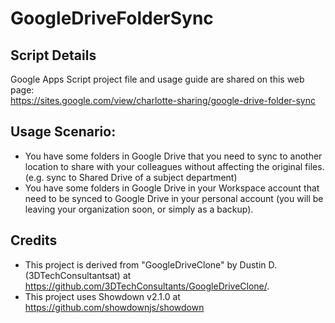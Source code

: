 # GoogleDriveFolderSync

## Script Details

Google Apps Script project file and usage guide are shared on this web page:  
https://sites.google.com/view/charlotte-sharing/google-drive-folder-sync

## Usage Scenario:

- You have some folders in Google Drive that you need to sync to another location to share with your colleagues without affecting the original files. (e.g. sync to Shared Drive of a subject department)
- You have some folders in Google Drive in your Workspace account that need to be synced to Google Drive in your personal account (you will be leaving your organization soon, or simply as a backup).

## Credits

- This project is derived from "GoogleDriveClone" by Dustin D. (3DTechConsultantsat) at https://github.com/3DTechConsultants/GoogleDriveClone/.
- This project uses Showdown v2.1.0 at https://github.com/showdownjs/showdown 
